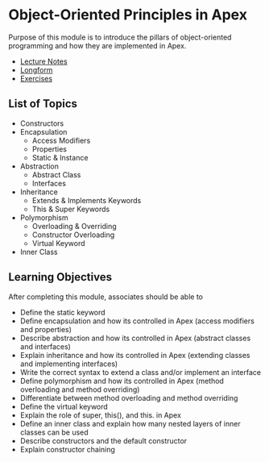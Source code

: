 # Object-Oriented Principles in Apex

Purpose of this module is to introduce the pillars of object-oriented programming and how they are implemented in Apex.

* [Lecture Notes](<./LNObject-Oriented Principles in Apex.md>)
* [Longform](<./LFObject-Oriented Principles in Apex.md>)
* [Exercises]()

## List of Topics

* Constructors
* Encapsulation
  * Access Modifiers
  * Properties
  * Static & Instance
* Abstraction
  * Abstract Class
  * Interfaces
* Inheritance
  * Extends & Implements Keywords
  * This & Super Keywords
* Polymorphism
  * Overloading & Overriding
  * Constructor Overloading
  * Virtual Keyword
* Inner Class

## Learning Objectives

After completing this module, associates should be able to

* Define the static keyword
* Define encapsulation and how its controlled in Apex (access modifiers and properties)
* Describe abstraction and how its controlled in Apex (abstract classes and interfaces)
* Explain inheritance and how its controlled in Apex (extending classes and implementing interfaces)
* Write the correct syntax to extend a class and/or implement an interface
* Define polymorphism and how its controlled in Apex (method overloading and method overriding)
* Differentiate between method overloading and method overriding
* Define the virtual keyword
* Explain the role of super, this(), and this. in Apex
* Define an inner class and explain how many nested layers of inner classes can be used
* Describe constructors and the default constructor
* Explain constructor chaining
